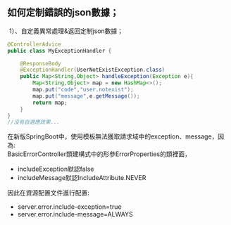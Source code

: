 ## 如何定制錯誤的json數據；

​		1）、自定義異常處理&返回定制json數據；

```java
@ControllerAdvice
public class MyExceptionHandler {

    @ResponseBody
    @ExceptionHandler(UserNotExistException.class)
    public Map<String,Object> handleException(Exception e){
        Map<String,Object> map = new HashMap<>();
        map.put("code","user.notexist");
        map.put("message",e.getMessage());
        return map;
    }
}
//沒有自適應效果...
```

在新版SpringBoot中，使用模板無法獲取請求域中的exception、message，因為:  
BasicErrorController類建構式中的形參ErrorProperties的類裡面，
- includeException默認false
- includeMessage默認IncludeAttribute.NEVER

因此在資源配置文件進行配置:
- server.error.include-exception=true
- server.error.include-message=ALWAYS
